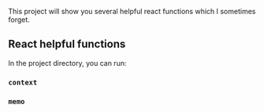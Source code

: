 This project will show you several helpful react functions which I sometimes forget.

## React helpful functions

In the project directory, you can run:


### `context`


### `memo`


